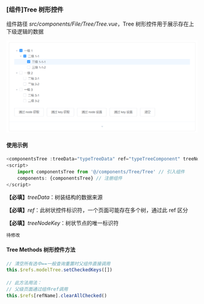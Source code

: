 ### [组件]Tree 树形控件

组件路径 <em>src/components/File/Tree/Tree.vue</em>，Tree 树形控件用于展示存在上下级逻辑的数据

![Tree 树形控件](../../img/eg-tree.png ' Tree 树形控件')

#### 使用示例

```javascript
<componentsTree :treeData="typeTreeData" ref="typeTreeComponent" treeNodeKey="id"> </componentsTree>
<script>
	import componentsTree from '@/components/Tree/Tree' // 引入组件
	components: {componentsTree} // 注册组件
</script>

```

<strong>【必填】</strong><em>treeData</em>：树装结构的数据来源

<strong>【必填】</strong><em>ref</em>：此树状控件标识符，一个页面可能存在多个树，通过此 ref 区分

<strong>【必填】</strong><em>treeNodeKey</em>：树状节点的唯一标识符

```javascript
待修改
```

#### Tree Methods 树形控件方法

```javascript
// 清空所有选中==一般查询重置时父组件直接调用
this.$refs.modelTree.setCheckedKeys([])

// 此方法用法：
// 父级页面通过组件ref调用
this.$refs[refName].clearAllChecked()
```
